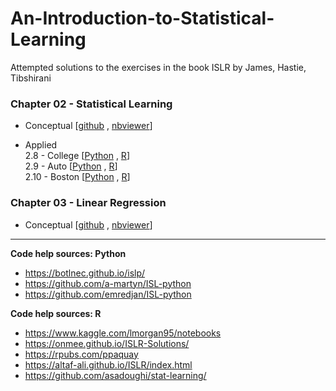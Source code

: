 # An-Introduction-to-Statistical-Learning
Attempted solutions to the exercises in the book ISLR by James, Hastie, Tibshirani

### Chapter 02 - Statistical Learning
- Conceptual   [[github](https://github.com/rahul-ahuja1/An-Introduction-to-Statistical-Learning/blob/main/with%20R/02.01-07%20-%20Statistical%20Learning%20-%20Conceptual%20Exercises.ipynb) , [nbviewer](https://nbviewer.jupyter.org/github/rahul-ahuja1/An-Introduction-to-Statistical-Learning/blob/main/with%20R/02.01-07%20-%20Statistical%20Learning%20-%20Conceptual%20Exercises.ipynb)]

- Applied  
  2.8 - College [[Python](https://nbviewer.jupyter.org/github/rahul-ahuja1/An-Introduction-to-Statistical-Learning/blob/main/with%20Python/02.08%20%28P%29%20-%20College.ipynb) , [R](https://nbviewer.jupyter.org/github/rahul-ahuja1/An-Introduction-to-Statistical-Learning/blob/main/with%20R/02.08%20%28R%29%20-%20College.ipynb)]  
  2.9 - Auto [[Python](https://nbviewer.jupyter.org/github/rahul-ahuja1/An-Introduction-to-Statistical-Learning/blob/main/with%20Python/02.09%20%28P%29%20-%20Auto.ipynb) , [R](https://rpubs.com/rahul-ahuja/islr-02-09)]  
  2.10 - Boston [[Python](https://nbviewer.jupyter.org/github/rahul-ahuja1/An-Introduction-to-Statistical-Learning/blob/main/with%20Python/02.10%20%28P%29%20-%20Boston.ipynb) , [R](https://nbviewer.jupyter.org/github/rahul-ahuja1/An-Introduction-to-Statistical-Learning/blob/main/with%20R/02.10%20%28R%29%20-%20Boston.ipynb)]  


### Chapter 03 - Linear Regression
- Conceptual   [[github](https://github.com/rahul-ahuja1/An-Introduction-to-Statistical-Learning/blob/main/with%20Python/03.01-07%20-%20Linear%20Regression%20-%20Conceptual%20Exercises.ipynb) , [nbviewer]()]



---
__Code help sources: Python__  
- https://botlnec.github.io/islp/
- https://github.com/a-martyn/ISL-python
- https://github.com/emredjan/ISL-python


__Code help sources: R__
- https://www.kaggle.com/lmorgan95/notebooks
- https://onmee.github.io/ISLR-Solutions/
- https://rpubs.com/ppaquay
- https://altaf-ali.github.io/ISLR/index.html
- https://github.com/asadoughi/stat-learning/



